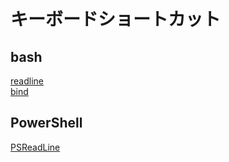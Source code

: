# キーボードショートカット

## bash

[readline](bash_readline.md)  
[bind](bash_bind-p.md)

## PowerShell

[PSReadLine](powershell_psreadline.md)
